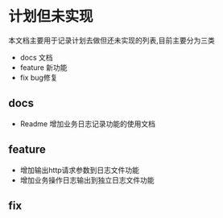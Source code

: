 # 计划但未实现
本文档主要用于记录计划去做但还未实现的列表,目前主要分为三类
- docs 文档
- feature 新功能
- fix bug修复
## docs
- Readme 增加业务日志记录功能的使用文档
## feature
- 增加输出http请求参数到日志文件功能
- 增加业务操作日志输出到独立日志文件功能
## fix